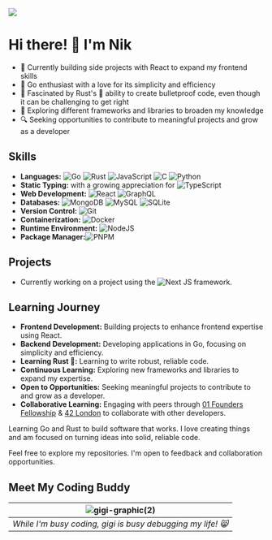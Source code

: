 <!--
**nik-don/nik-don** is a ✨ _special_ ✨ repository because its `README.md` (this file) appears on your GitHub profile.

Here are some ideas to get you started:

- 🔭 I’m currently working on ...
- 🌱 I’m currently learning ...
- 👯 I’m looking to collaborate on ...
- 🤔 I’m looking for help with ...
- 💬 Ask me about ...
- 📫 How to reach me: ...
- 😄 Pronouns: ...
- ⚡ Fun fact: ...


-->

![](https://komarev.com/ghpvc/?username=nik-don)

# Hi there! 👋 I'm Nik

- 🌱 Currently building side projects with React to expand my frontend skills
- 🚀 Go enthusiast with a love for its simplicity and efficiency
- 🧪 Fascinated by Rust's 🦀 ability to create bulletproof code, even though it can be challenging to get right
- 🎨 Exploring different frameworks and libraries to broaden my knowledge
- 🔍 Seeking opportunities to contribute to meaningful projects and grow as a developer
<!--
- 🌎 Let's connect! Feel free to reach out to me at [nikdon.com](https://www.nikdon.com)
-->

## Skills

- **Languages:** ![Go](https://img.shields.io/badge/go-%2300ADD8.svg?style=for-the-badge&logo=go&logoColor=white) ![Rust](https://img.shields.io/badge/rust-%23000000.svg?style=for-the-badge&logo=rust&logoColor=white) ![JavaScript](https://img.shields.io/badge/javascript-%23323330.svg?style=for-the-badge&logo=javascript&logoColor=%23F7DF1E) ![C](https://img.shields.io/badge/c-%2300599C.svg?style=for-the-badge&logo=c&logoColor=white) ![Python](https://img.shields.io/badge/python-3670A0?style=for-the-badge&logo=python&logoColor=ffdd54)
- **Static Typing:** with a growing appreciation for ![TypeScript](https://img.shields.io/badge/typescript-%23007ACC.svg?style=for-the-badge&logo=typescript&logoColor=white)
- **Web Development:** ![React](https://img.shields.io/badge/React-20232A?style=for-the-badge&logo=react&logoColor=61DAFB) ![GraphQL](https://img.shields.io/badge/-GraphQL-E10098?style=for-the-badge&logo=graphql&logoColor=white)
- **Databases:** ![MongoDB](https://img.shields.io/badge/MongoDB-%234ea94b.svg?style=for-the-badge&logo=mongodb&logoColor=white) ![MySQL](https://img.shields.io/badge/mysql-4479A1.svg?style=for-the-badge&logo=mysql&logoColor=white) ![SQLite](https://img.shields.io/badge/sqlite-%2307405e.svg?style=for-the-badge&logo=sqlite&logoColor=white)
- **Version Control:** ![Git](https://img.shields.io/badge/GIT-E44C30?style=for-the-badge&logo=git&logoColor=white)
- **Containerization:** ![Docker](https://img.shields.io/badge/Docker-2CA5E0?style=for-the-badge&logo=docker&logoColor=white)
- **Runtime Environment:** ![NodeJS](https://img.shields.io/badge/node.js-6DA55F?style=for-the-badge&logo=node.js&logoColor=white)
- **Package Manager:**![PNPM](https://img.shields.io/badge/pnpm-%234a4a4a.svg?style=for-the-badge&logo=pnpm&logoColor=f69220)

## Projects

- Currently working on a project using the ![Next JS](https://img.shields.io/badge/Next-black?style=for-the-badge&logo=next.js&logoColor=white) framework.

## Learning Journey


- **Frontend Development:** Building projects to enhance frontend expertise using React.
- **Backend Development:** Developing applications in Go, focusing on simplicity and efficiency.
- **Learning Rust 🦀:** Learning to write robust, reliable code.
- **Continuous Learning:** Exploring new frameworks and libraries to expand my expertise.
- **Open to Opportunities:** Seeking meaningful projects to contribute to and grow as a developer.
- **Collaborative Learning:** Engaging with peers through [01 Founders Fellowship](https://github.com/nik-don/01-founders) & [42 London](https://42london.com/) to collaborate with other developers.

Learning Go and Rust to build software that works. I love creating things and am focused on turning ideas into solid, reliable code.

Feel free to explore my repositories. I'm open to feedback and collaboration opportunities.

<!--
- ⚡ Next.js > Vue > React
-->

## Meet My Coding Buddy

| ![gigi-graphic(2)](https://github.com/user-attachments/assets/8d2b8a4d-b438-4340-be2a-1d9e4cd974ff) |
|:--:| 
| *While I'm busy coding, gigi is busy debugging my life! 😸*|
